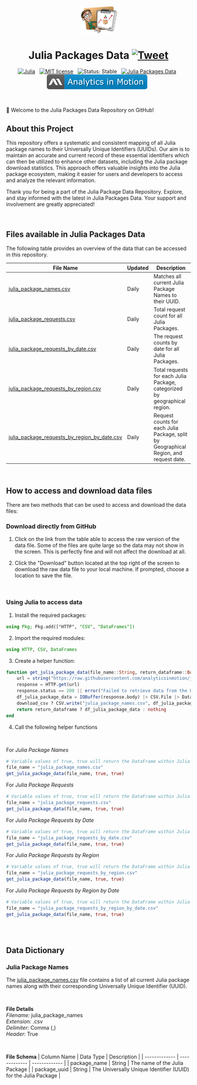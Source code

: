 <div align="center">
  <br />
    <img src=".github/workflows/assets/images/julia-packages-data.png" width=20% height=20%>
</div>
<h1 align="center">Julia Packages Data 
  <a href="https://twitter.com/intent/tweet?text=Get%20the%20latest%20mappings%20of%20all%20Julia%20Package%20Names%20to%20their%20respective%20UUIDs.
&url=https://github.com/analyticsinmotion/julia-packages-data&via=analyticsmotion&hashtags=JuliaLang,JuliaPackage,JuliaProgramming,JuliaTools">
    <img src="https://img.shields.io/twitter/url/http/shields.io.svg?style=social" alt="Tweet">
  </a>
</h1>

<!-- badges: start -->
<div align="center">


[![Julia](https://img.shields.io/badge/Julia-9558B2?logo=julia&logoColor=white)](https://julialang.org/)&nbsp;&nbsp;
[![MIT license](https://img.shields.io/badge/License-MIT-yellow.svg)](https://github.com/analyticsinmotion/julia-packages-data/blob/main/LICENSE)&nbsp;&nbsp;
![Status: Stable](https://img.shields.io/badge/Status-Stable-brightgreen)&nbsp;&nbsp;
[![Julia Packages Data](https://github.com/analyticsinmotion/julia-packages-data/actions/workflows/update-package-names.yml/badge.svg)](https://github.com/analyticsinmotion/julia-packages-data/actions/workflows/update-package-names.yml)&nbsp;&nbsp;
[![Analytics in Motion](https://raw.githubusercontent.com/analyticsinmotion/.github/main/assets/images/analytics-in-motion-github-badge-rounded.svg)](https://www.analyticsinmotion.com)&nbsp;&nbsp;
<!-- [![Coverage](https://codecov.io/gh/analyticsinmotion/DMARCParser.jl/branch/main/graph/badge.svg)](https://codecov.io/gh/analyticsinmotion/DMARCParser.jl)&nbsp;&nbsp; -->

</div>
<!-- badges: end -->

<br />

:wave: Welcome to the Julia Packages Data Repository on GitHub!  

## About this Project
This repository offers a systematic and consistent mapping of all Julia package names to their Universally Unique Identifiers (UUIDs). Our aim is to maintain an accurate and current record of these essential identifiers which can then be utilized to enhance other datasets, including the Julia package download statistics. This approach offers valuable insights into the Julia package ecosystem, making it easier for users and developers to access and analyze the relevant information.

Thank you for being a part of the Julia Package Data Repository. Explore, and stay informed with the latest in Julia Packages Data. Your support and involvement are greatly appreciated!

<br />

## Files available in Julia Packages Data
The following table provides an overview of the data that can be accessed in this repository.

| File Name  | Updated | Description |
| ------------- | ------------- | ------------- | 
| <a href="https://github.com/analyticsinmotion/julia-packages-data/blob/main/data/julia_package_names.csv" target="_blank">julia_package_names.csv</a> | Daily | Matches all current Julia Package Names to their UUID. |
| <a href="https://github.com/analyticsinmotion/julia-packages-data/blob/main/data/julia_package_requests.csv" target="_blank">julia_package_requests.csv</a> | Daily | Total request count for all Julia Packages. |
| <a href="https://github.com/analyticsinmotion/julia-packages-data/blob/main/data/julia_package_requests_by_date.csv" target="_blank">julia_package_requests_by_date.csv</a> | Daily | The request counts by date for all Julia Packages. |
| <a href="https://github.com/analyticsinmotion/julia-packages-data/blob/main/data/julia_package_requests_by_region.csv" target="_blank">julia_package_requests_by_region.csv</a> | Daily | Total requests for each Julia Package, categorized by geographical region. |
| <a href="https://github.com/analyticsinmotion/julia-packages-data/blob/main/data/julia_package_requests_by_region_by_date.csv" target="_blank">julia_package_requests_by_region_by_date.csv</a> | Daily | Request counts for each Julia Package, split by Geographical Region, and request date. |


<br />


## How to access and download data files

There are two methods that can be used to access and download the data files:

### Download directly from GitHub

1. Click on the link from the table able to access the raw version of the data file. Some of the files are quite large so the data may not show in the screen. This is perfectly fine and will not affect the download at all.

2. Click the "Download" button located at the top right of the screen to download the raw data file to your local machine. If prompted, choose a location to save the file.

<br />

### Using Julia to access data

1. Install the required packages:

```julia
using Pkg; Pkg.add(["HTTP", "CSV", "DataFrames"])
```

2. Import the required modules:
```julia
using HTTP, CSV, DataFrames
```

3. Create a helper function:
```julia
function get_julia_package_data(file_name::String, return_dataframe::Bool=true, download_csv::Bool=false)
    url = string("https://raw.githubusercontent.com/analyticsinmotion/julia-packages-data/main/data/", file_name)
    response = HTTP.get(url)
    response.status == 200 || error("Failed to retrieve data from the URL")
    df_julia_package_data = IOBuffer(response.body) |> CSV.File |> DataFrame    
    download_csv ? CSV.write("julia_package_names.csv", df_julia_package_data) : nothing  
    return return_dataframe ? df_julia_package_data : nothing
end
```

4. Call the following helper functions

<br />
   
For *Julia Package Names*
```julia
# Variable values of true, true will return the DataFrame within Julia and also export it as a CSV file
file_name = "julia_package_names.csv"
get_julia_package_data(file_name, true, true)
```

For *Julia Package Requests*
```julia
# Variable values of true, true will return the DataFrame within Julia and also export it as a CSV file
file_name = "julia_package_requests.csv"
get_julia_package_data(file_name, true, true)
```

For *Julia Package Requests by Date*
```julia
# Variable values of true, true will return the DataFrame within Julia and also export it as a CSV file
file_name = "julia_package_requests_by_date.csv"
get_julia_package_data(file_name, true, true)
```

For *Julia Package Requests by Region*
```julia
# Variable values of true, true will return the DataFrame within Julia and also export it as a CSV file
file_name = "julia_package_requests_by_region.csv"
get_julia_package_data(file_name, true, true)
```

For *Julia Package Requests by Region by Date*
```julia
# Variable values of true, true will return the DataFrame within Julia and also export it as a CSV file
file_name = "julia_package_requests_by_region_by_date.csv"
get_julia_package_data(file_name, true, true)
```

<br /><br />

<!-- DATA DICTIONARY -->
## Data Dictionary

### Julia Package Names

The <a href="https://github.com/analyticsinmotion/julia-packages-data/blob/main/data/julia_package_names.csv" target="_blank">julia_package_names.csv</a> file contains a list of all current Julia package names along with their corresponding Universally Unique Identifier (UUID).

<br />

**File Details**
<br />
*Filename:* julia_package_names
<br />
*Extension:* .csv
<br />
*Delimiter:* Comma (,)
<br />
*Header:* True

<br />

**File Schema**
| Column Name  | Data Type | Description |
| ------------- | ------------- | ------------- |
| package_name  | String | The name of the Julia Package |
| package_uuid  | String | The Universally Unique Identifier (UUID) for the Julia Package |





